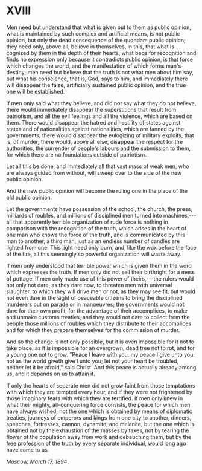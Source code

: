 # XVIII

Men need but understand that what is given out to them as public opinion, what is maintained by such complex and artificial means, is not public opinion, but only the dead consequence of the quondam public opinion; they need only, above all, believe in themselves, in this, that what is cognized by them in the depth of their hearts, what begs for recognition and finds no expression only because it contradicts public opinion, is that force which changes the world, and the manifestation of which forms man's destiny; men need but believe that the truth is not what men about him say, but what his conscience, that is, God, says to him, and immediately there will disappear the false, artificially sustained public opinion, and the true one will be established.

If men only said what they believe, and did not say what they do not believe, there would immediately disappear the superstitions that result from patriotism, and all the evil feelings and all the violence, which are based on them. There would disappear the hatred and hostility of states against states and of nationalities against nationalities, which are fanned by the governments; there would disappear the eulogizing of military exploits, that is, of murder; there would, above all else, disappear the respect for the authorities, the surrender of people's labours and the submission to them, for which there are no foundations outside of patriotism.

Let all this be done, and immediately all that vast mass of weak men, who are always guided from without, will sweep over to the side of the new public opinion.

And the new public opinion will become the ruling one in the place of the old public opinion.

Let the governments have possession of the school, the church, the press, milliards of roubles, and millions of disciplined men turned into machines,---all that apparently terrible organization of rude force is nothing in comparison with the recognition of the truth, which arises in the heart of one man who knows the force of the truth, and is communicated by this man to another, a third man, just as an endless number of candles are lighted from one. This light need only burn, and, like the wax before the face of the fire, all this seemingly so powerful organization will waste away.

If men only understood that terrible power which is given them in the word which expresses the truth. If men only did not sell their birthright for a mess of pottage. If men only made use of this power of theirs,---the rulers would not only not dare, as they dare now, to threaten men with universal slaughter, to which they will drive men or not, as they may see fit, but would not even dare in the sight of peaceable citizens to bring the disciplined murderers out on parade or in manoeuvres; the governments would not dare for their own profit, for the advantage of their accomplices, to make and unmake customs treaties, and they would not dare to collect from the people those millions of roubles which they distribute to their accomplices and for which they prepare themselves for the commission of murder.

And so the change is not only possible, but it is even impossible for it not to take place, as it is impossible for an overgrown, dead tree not to rot, and for a young one not to grow. "Peace I leave with you, my peace I give unto you: not as the world giveth give I unto you; let not your heart be troubled, neither let it be afraid," said Christ. And this peace is actually already among us, and it depends on us to attain it.

If only the hearts of separate men did not grow faint from those temptations with which they are tempted every hour, and if they were not frightened by those imaginary fears with which they are terrified. If men only knew in what their mighty, all-conquering force consists, the peace for which men have always wished, not the one which is obtained by means of diplomatic treaties, journeys of emperors and kings from one city to another, dinners, speeches, fortresses, cannon, dynamite, and melanite, but the one which is obtained not by the exhaustion of the masses by taxes, not by tearing the flower of the population away from work and debauching them, but by the free profession of the truth by every separate individual, would long ago have come to us.

*Moscow, March 17, 1894*.
